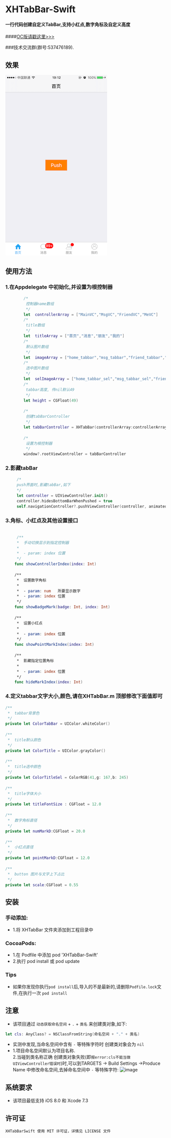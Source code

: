 ﻿# XHTabBar-Swift
#### 一行代码创建自定义TabBar,支持小红点,数字角标及自定义高度

####[OC版请戳这里>>>](https://github.com/CoderZhuXH/XHTabBar)

###技术交流群(群号:537476189).
## 效果
![image](https://raw.githubusercontent.com/CoderZhuXH/XHTabBar/master/DEMO.PNG)

## 使用方法
### 1.在Appdelegate 中初始化,并设置为根控制器
```swift
        /*
         控制器name数组
         */
        let  controllerArray = ["MainVC","MsgVC","FriendVC","MeVC"]
        /*
         title数组
         */
        let  titleArray = ["首页","消息","朋友","我的"]
        /*
         默认图片数组
         */
        let  imageArray = ["home_tabbar","msg_tabbar","friend_tabbar","me_tabbar"]
        /*
         选中图片数组
         */
        let  selImageArray = ["home_tabbar_sel","msg_tabbar_sel","friend_tabbar_sel","me_tabbar_sel"]
        /*
         tabbar高度, 传nil默认49
         */
        let height = CGFloat(49)
        
        /*
         创建tabBarController
         */
        let tabBarController = XHTabBar(controllerArray:controllerArray,titleArray: titleArray,imageArray: imageArray,selImageArray: selImageArray,height:height)

        /*
         设置为根控制器    
         */
        window?.rootViewController = tabBarController
```
### 2.影藏tabBar
```swift
     /*
     push界面时,影藏tabBar,如下
     */
     let controller = UIViewController.init()
     controller.hidesBottomBarWhenPushed = true
     self.navigationController?.pushViewController(controller, animated: true)
```
### 3.角标、小红点及其他设置接口
```swift

     /**
     *  手动切换显示到指定控制器
     *
     *  - param: index 位置
     */
    func showControllerIndex(index: Int)
    
    /**
     *  设置数字角标
     *
     *  - param: num   所要显示数字
     *  - param: index 位置
     */
    func showBadgeMark(badge: Int, index: Int)
        
    /**
     *  设置小红点
     *
     *  - param: index 位置
     */
    func showPointMarkIndex(index: Int)
    
    /**
     *  影藏指定位置角标
     *
     *  - param: index 位置
     */
    func hideMarkIndex(index: Int)

```
### 4.定义tabbar文字大小,颜色,请在XHTabBar.m 顶部修改下面值即可
```swift
/**
 *  tabbar背景色
 */
private let ColorTabBar = UIColor.whiteColor()

/**
 *  title默认颜色
 */
private let ColorTitle = UIColor.grayColor()

/**
 *  title选中颜色
 */
private let ColorTitleSel = ColorRGB(41,g: 167,b: 245)

/**
 *  title字体大小
 */
private let titleFontSize : CGFloat = 12.0

/**
 *  数字角标直径
 */
private let numMarkD:CGFloat = 20.0

/**
 *  小红点直径
 */
private let pointMarkD:CGFloat = 12.0

/**
 *  button 图片与文字上下占比
 */
private let scale:CGFloat = 0.55
```
##  安装
### 手动添加:<br>
*   1.将 XHTabBar 文件夹添加到工程目录中<br>

### CocoaPods:<br>
*   1.在 Podfile 中添加 pod 'XHTabBar-Swift'<br>
*   2.执行 pod install 或 pod update<br>

### Tips
*    如果你发现你执行`pod install`后,导入的不是最新的,请删除`Podfile.lock`文件,在执行一次 `pod install` 

## 注意
*  该项目通过 `动态获取命名空间` + `.` + `类名` 来创建类对象,如下:
```swift
let cls: AnyClass? = NSClassFromString(命名空间 + "." + 类名)
```
*  实测中发现,当命名空间中含有 ` - ` 等特殊字符时 创建类对象会为 `nil`
*  1.项目命名空间默认为项目名称.<br>
   2.当碰到类名称正确 创建类对象失败(即`报error:cls不能当做UIViewController错误时`)时,可以到TARGETS -> Build Settings ->Produce Name 中修改命名空间,去掉命名空间中 ` - ` 等特殊字符:
![image](http://d3.freep.cn/3tb_160808120735c67e569478.png)

##  系统要求
*   该项目最低支持 iOS 8.0 和 Xcode 7.3

##  许可证
    XHTabBarSwift 使用 MIT 许可证，详情见 LICENSE 文件
